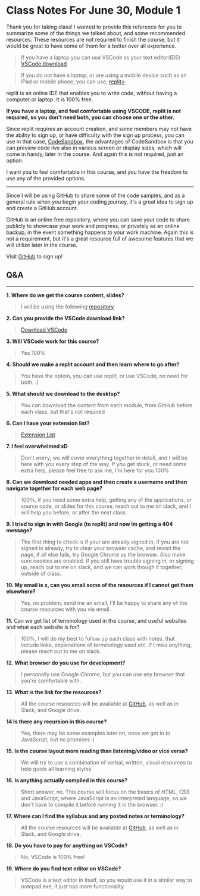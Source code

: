 # Class Notes For June 30, Module 1

Thank you for taking class!
I wanted to provide this reference for you to summarize some of the things we talked about, and some recommended resources. These resources are not required to finish the course, but it would be great to have some of them for a better over all experience.

> If you have a laptop you can use VSCode as your text editor(IDE)
> [VSCode download](https://code.visualstudio.com/)

> If you do not have a laptop, or are using a mobile device such as an iPad or mobile phone, you can use; [replit>](https://replit.com/)

replit is an online IDE that enables you to write code, without having a computer or laptop. It is 100% free.

**If you have a laptop, and feel comfortable using VSCODE, replit is not required, so you don't need both, you can choose one or the other.**

Since replit requires an account creation, and some members may not have the ability to sign up, or have difficulty with the sign up process, you can use in that case,
[CodeSandbox](https://codesandbox.io/), the advantages of CodeSandbox is that you can preview code live also in various screen or display sizes, which will come in handy, later in the course. And again this is not required, just an option.

I want you to feel comfortable in this course, and you have the freedom to use any of the provided options.

---

Since I will be using GitHub to share some of the code samples, and as a general rule when you begin your coding journey, it's a great idea to sign up and create a GitHub account.

GitHub is an online free repository, where you can save your code to share publicly to showcase your work and progress, or privately as an online backup, in the event something happens to your work machine. Again this is not a requirement, but it's a great resource full of awesome features that we will utilize later in the course.

Visit [GitHub](https://github.com/) to sign up!

## Q&A

---

**1. Where do we get the course content, slides?**

> I will be using the following [repository](https://github.com/ryancollins-dev/pub-intro-to-programming)

**2. Can you provide the VSCode download link?**

> [Download VSCode](https://code.visualstudio.com/)

**3. Will VSCode work for this course?**

> Yes 100%

**4. Should we make a replit account and then learn where to go after?**

> You have the option, you can use replit, or use VSCode, no need for both. :)

**5. What should we download to the desktop?**

> You can download the content from each module, from GitHub before each class, but that's not required

**6. Can I have your extension list?**

> [Extension List](https://github.com/ryancollins-dev/pub-intro-to-programming/blob/main/Resources/extensions.md)

**7. I feel overwhelmed xD**

> Don't worry, we will cover everything together in detail, and I will be here with you every step of the way. If you get stuck, or need some extra help, please feel free to ask me, I'm here for you 100%

**8. Can we download needed apps and then create a username and then navigate together for each web page?**

> 100%, if you need some extra help, getting any of the applications, or source code, or slides for this course, reach out to me on slack, and I will help you before, or after the next class.

**9. I tried to sign in with Google (to replit) and now im getting a 404 message?**

> The first thing to check is if your are already signed in, if you are not signed in already, try to clear your browser cache, and revisit the page, if all else fails, try Google Chrome as the browser. Also make sure cookies are enabled. If you still have trouble signing in, or signing up, reach out to me on slack, and we can work though it together, outside of class.

**10. My email is x, can you email some of the resources if I cannot get them elsewhere?**

> Yes, no problem, send me an email, I'll be happy to share any of the course resources with you via email.

**11.** Can we get list of terminology used in the course, and useful websites and what each website is for?

> 100%, I will do my best to follow up each class with notes, that include links, explanations of terminology used etc. If I miss anything, please reach out to me on slack.

**12. What browser do you use for development?**

> I personally use Google Chrome, but you can use any browser that you're comfortable with.

**13. What is the link for the resources?**

> All the course resources will be available at [GitHub](https://github.com/ryancollins-dev/pub-intro-to-programming), as well as in Slack, and Google drive.

**14 Is there any recursion in this course?**

> Yes, there may be some examples later on, once we get in to JavaScript, but no promises :)

**15. Is the course layout more reading than listening/video or vice versa?**

> We will try to use a combination of verbal, written, visual resources to help guide all learning styles.

**16. Is anything actually compiled in this course?**

> Short answer, no. This course will focus on the basics of HTML, CSS and JavaScript, where JavaScript is an interpreted language, so we don't have to compile it before running it in the browser. :)

**17. Where can I find the syllabus and any posted notes or terminology?**

> All the course resources will be available at [GitHub](https://github.com/ryancollins-dev/pub-intro-to-programming), as well as in Slack, and Google drive.

**18. Do you have to pay for anything on VSCode?**

> No, VSCode is 100% free!

**19. Where do you find text editor on VSCode?**

> VSCode is a text editor in itself, so you would use it in a similar way to notepad.exe, it just has more functionality.
